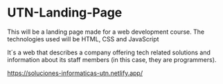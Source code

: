 # UTN-Landing-Page
This will be a landing page made for a web development course. The technologies used will be HTML, CSS and JavaScript

It´s a web that describes a company offering tech related solutions and information about its staff members (in this case, they are programmers).

https://soluciones-informaticas-utn.netlify.app/
